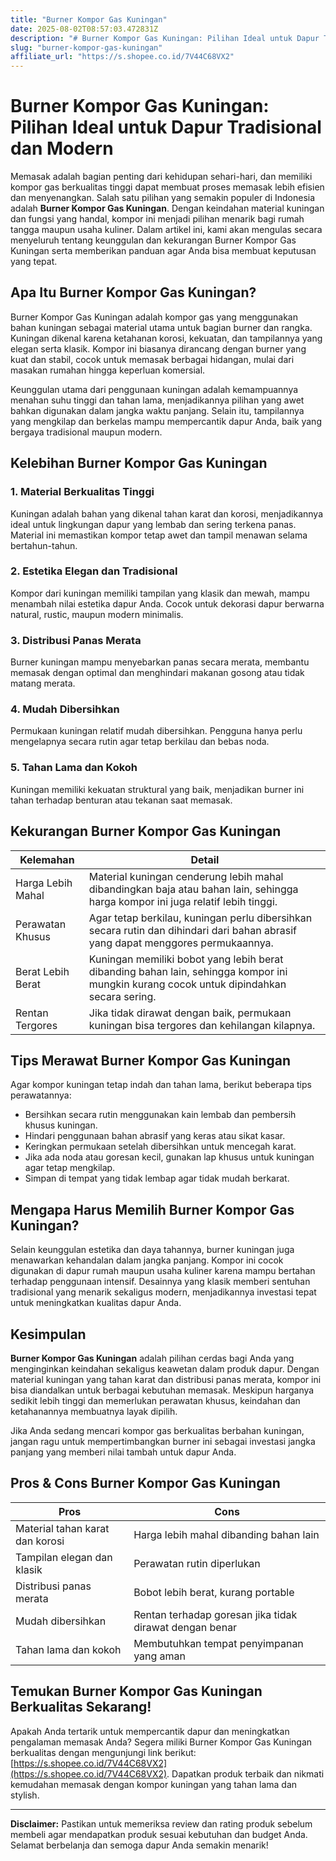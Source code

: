 ```yaml
---
title: "Burner Kompor Gas Kuningan"
date: 2025-08-02T08:57:03.472831Z
description: "# Burner Kompor Gas Kuningan: Pilihan Ideal untuk Dapur Tradisional dan Modern..."
slug: "burner-kompor-gas-kuningan"
affiliate_url: "https://s.shopee.co.id/7V44C68VX2"
---
```

# Burner Kompor Gas Kuningan: Pilihan Ideal untuk Dapur Tradisional dan Modern

Memasak adalah bagian penting dari kehidupan sehari-hari, dan memiliki kompor gas berkualitas tinggi dapat membuat proses memasak lebih efisien dan menyenangkan. Salah satu pilihan yang semakin populer di Indonesia adalah **Burner Kompor Gas Kuningan**. Dengan keindahan material kuningan dan fungsi yang handal, kompor ini menjadi pilihan menarik bagi rumah tangga maupun usaha kuliner. Dalam artikel ini, kami akan mengulas secara menyeluruh tentang keunggulan dan kekurangan Burner Kompor Gas Kuningan serta memberikan panduan agar Anda bisa membuat keputusan yang tepat.

## Apa Itu Burner Kompor Gas Kuningan?

Burner Kompor Gas Kuningan adalah kompor gas yang menggunakan bahan kuningan sebagai material utama untuk bagian burner dan rangka. Kuningan dikenal karena ketahanan korosi, kekuatan, dan tampilannya yang elegan serta klasik. Kompor ini biasanya dirancang dengan burner yang kuat dan stabil, cocok untuk memasak berbagai hidangan, mulai dari masakan rumahan hingga keperluan komersial.

Keunggulan utama dari penggunaan kuningan adalah kemampuannya menahan suhu tinggi dan tahan lama, menjadikannya pilihan yang awet bahkan digunakan dalam jangka waktu panjang. Selain itu, tampilannya yang mengkilap dan berkelas mampu mempercantik dapur Anda, baik yang bergaya tradisional maupun modern.

## Kelebihan Burner Kompor Gas Kuningan

### 1. Material Berkualitas Tinggi  
Kuningan adalah bahan yang dikenal tahan karat dan korosi, menjadikannya ideal untuk lingkungan dapur yang lembab dan sering terkena panas. Material ini memastikan kompor tetap awet dan tampil menawan selama bertahun-tahun.

### 2. Estetika Elegan dan Tradisional  
Kompor dari kuningan memiliki tampilan yang klasik dan mewah, mampu menambah nilai estetika dapur Anda. Cocok untuk dekorasi dapur berwarna natural, rustic, maupun modern minimalis.

### 3. Distribusi Panas Merata  
Burner kuningan mampu menyebarkan panas secara merata, membantu memasak dengan optimal dan menghindari makanan gosong atau tidak matang merata.

### 4. Mudah Dibersihkan  
Permukaan kuningan relatif mudah dibersihkan. Pengguna hanya perlu mengelapnya secara rutin agar tetap berkilau dan bebas noda.

### 5. Tahan Lama dan Kokoh  
Kuningan memiliki kekuatan struktural yang baik, menjadikan burner ini tahan terhadap benturan atau tekanan saat memasak.

## Kekurangan Burner Kompor Gas Kuningan

| Kelemahan | Detail |
|------------|---------|
| Harga Lebih Mahal | Material kuningan cenderung lebih mahal dibandingkan baja atau bahan lain, sehingga harga kompor ini juga relatif lebih tinggi. |
| Perawatan Khusus | Agar tetap berkilau, kuningan perlu dibersihkan secara rutin dan dihindari dari bahan abrasif yang dapat menggores permukaannya. |
| Berat Lebih Berat | Kuningan memiliki bobot yang lebih berat dibanding bahan lain, sehingga kompor ini mungkin kurang cocok untuk dipindahkan secara sering. |
| Rentan Tergores | Jika tidak dirawat dengan baik, permukaan kuningan bisa tergores dan kehilangan kilapnya. |

## Tips Merawat Burner Kompor Gas Kuningan

Agar kompor kuningan tetap indah dan tahan lama, berikut beberapa tips perawatannya:

- Bersihkan secara rutin menggunakan kain lembab dan pembersih khusus kuningan.
- Hindari penggunaan bahan abrasif yang keras atau sikat kasar.
- Keringkan permukaan setelah dibersihkan untuk mencegah karat.
- Jika ada noda atau goresan kecil, gunakan lap khusus untuk kuningan agar tetap mengkilap.
- Simpan di tempat yang tidak lembap agar tidak mudah berkarat.

## Mengapa Harus Memilih Burner Kompor Gas Kuningan?

Selain keunggulan estetika dan daya tahannya, burner kuningan juga menawarkan kehandalan dalam jangka panjang. Kompor ini cocok digunakan di dapur rumah maupun usaha kuliner karena mampu bertahan terhadap penggunaan intensif. Desainnya yang klasik memberi sentuhan tradisional yang menarik sekaligus modern, menjadikannya investasi tepat untuk meningkatkan kualitas dapur Anda.

## Kesimpulan

**Burner Kompor Gas Kuningan** adalah pilihan cerdas bagi Anda yang menginginkan keindahan sekaligus keawetan dalam produk dapur. Dengan material kuningan yang tahan karat dan distribusi panas merata, kompor ini bisa diandalkan untuk berbagai kebutuhan memasak. Meskipun harganya sedikit lebih tinggi dan memerlukan perawatan khusus, keindahan dan ketahanannya membuatnya layak dipilih.

Jika Anda sedang mencari kompor gas berkualitas berbahan kuningan, jangan ragu untuk mempertimbangkan burner ini sebagai investasi jangka panjang yang memberi nilai tambah untuk dapur Anda.

## Pros & Cons Burner Kompor Gas Kuningan

| **Pros** | **Cons** |
|------------------------|------------------------------|
| Material tahan karat dan korosi | Harga lebih mahal dibanding bahan lain |
| Tampilan elegan dan klasik | Perawatan rutin diperlukan |
| Distribusi panas merata | Bobot lebih berat, kurang portable |
| Mudah dibersihkan | Rentan terhadap goresan jika tidak dirawat dengan benar |
| Tahan lama dan kokoh | Membutuhkan tempat penyimpanan yang aman |

## Temukan Burner Kompor Gas Kuningan Berkualitas Sekarang!

Apakah Anda tertarik untuk mempercantik dapur dan meningkatkan pengalaman memasak Anda? Segera miliki Burner Kompor Gas Kuningan berkualitas dengan mengunjungi link berikut: [https://s.shopee.co.id/7V44C68VX2](https://s.shopee.co.id/7V44C68VX2). Dapatkan produk terbaik dan nikmati kemudahan memasak dengan kompor kuningan yang tahan lama dan stylish.

---

**Disclaimer:** Pastikan untuk memeriksa review dan rating produk sebelum membeli agar mendapatkan produk sesuai kebutuhan dan budget Anda. Selamat berbelanja dan semoga dapur Anda semakin menarik!